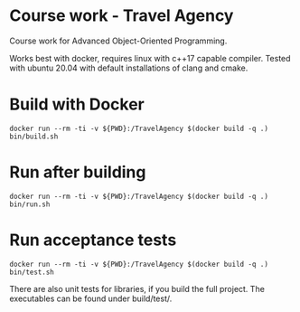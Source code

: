 # Course work - Travel Agency

Course work for Advanced Object-Oriented Programming.

Works best with docker, requires linux with c++17 capable compiler. Tested with ubuntu 20.04 with default installations of clang and cmake.

# Build with Docker

`docker run --rm -ti -v ${PWD}:/TravelAgency $(docker build -q .) bin/build.sh`

# Run after building

`docker run --rm -ti -v ${PWD}:/TravelAgency $(docker build -q .) bin/run.sh`

# Run acceptance tests

`docker run --rm -ti -v ${PWD}:/TravelAgency $(docker build -q .) bin/test.sh`

There are also unit tests for libraries, if you build the full project. The executables can be found under build/test/.
